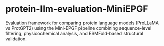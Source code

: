 # protein-llm-evaluation-MiniEPGF
Evaluation framework for comparing protein language models (ProLLaMA vs ProtGPT2) using the Mini-EPGF pipeline combining sequence-level filtering, physicochemical analysis, and ESMFold-based structural validation.
